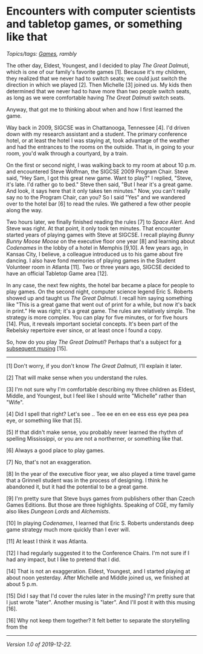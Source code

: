 Encounters with computer scientists and tabletop games, or something like that
==============================================================================

*Topics/tags: [Games](index-games), rambly*

The other day, Eldest, Youngest, and I decided to play _The Great Dalmuti_,
which is one of our family's favorite games [1].  Because it's my children,
they realized that we never had to switch seats; we could just switch the
direction in which we played [2].  Then Michelle [3] joined us.  My kids
then determined that we never had to have more than two people switch seats,
as long as we were comfortable having _The Great Dalmuti_ switch seats.

Anyway, that got me to thinking about when and how I first learned the
game.

Way back in 2009, SIGCSE was in Chattanooga, Tennessee [4].  I'd driven
down with my research assistant and a student.  The primary conference 
hotel, or at least the hotel I was staying at, took advantage of the weather
and had the entrances to the rooms on the outside.  That is, in going to your
room, you'd walk through a courtyard, by a train.  

On the first or second night, I was walking back to my room at about
10 p.m. and encountered Steve Wolfman, the SIGCSE 2009 Program
Chair.  Steve said, "Hey Sam, I got this great new game.  Want to
play?"  I replied, "Steve, it's late.  I'd rather go to bed."  Steve
then said, "But I hear it's a great game.  And look, it says here
that it only takes ten minutes."  Now, you can't really say no to
the Program Chair, can you?  So I said "Yes" and we wandered over
to the hotel bar [6] to read the rules.  We gathered a few other people
along the way.

Two hours later, we finally finished reading the rules [7] to _Space
Alert_.  And Steve was right.  At that point, it only took ten
minutes.  That encounter started years of playing games with Steve
at SIGCSE.  I recall playing _Bunny Bunny Moose Moose_ on the
executive floor one year [8] and learning about _Codenames_ in the
lobby of a hotel in Memphis [9,10].  A few years ago, in Kansas City,
I believe, a colleague introduced us to his game about fire dancing.
I also have fond memories of playing games in the Student Volunteer
room in Atlanta [11].  Two or three years ago, SIGCSE decided to
have an official Tabletop Game area [12].

In any case, the next few nights, the hotel bar became a place for
people to play games.  On the second night, computer science legend
Eric S. Roberts showed up and taught us _The Great Dalmuti_.  I
recall him saying something like "This is a great game that went
out of print for a while, but now it's back in print."  He was right;
it's a great game.  The rules are relatively simple.  The strategy
is more complex.  You can play for five minutes, or for five hours
[14].  Plus, it reveals important societal concepts.  It's been part
of the Rebelsky repertoire ever since, or at least once I found a
copy.

So, how do you play _The Great Dalmuti_?  Perhaps that's a subject
for [a subsequent musing](great-dalmuti-2019-12-20) [15].

---

[1] Don't worry, if you don't know _The Great Dalmuti_, I'll explain
it later.

[2] That will make sense when you understand the rules.

[3] I'm not sure why I'm comfortable describing my three children as
Eldest, Middle, and Youngest, but I feel like I should write "Michelle"
rather than "Wife".

[4] Did I spell that right?  Let's see .. Tee ee en en ee ess ess eye pea
pea eye, or something like that [5].  

[5] If that didn't make sense, you probably never learned the rhythm
of spelling Mississippi, or you are not a northerner, or something
like that.

[6] Always a good place to play games.

[7] No, that's not an exaggeration.

[8] In the year of the executive floor year, we also played
a time travel game that a Grinnell student was in the process of
designing.  I think he abandoned it, but it had the potential to
be a great game.

[9] I'm pretty sure that Steve buys games from publishers other than
Czech Games Editions.  But those are three highlights.  Speaking of CGE,
my family also likes _Dungeon Lords_ and _Alchemists_.

[10] In playing _Codenames_, I learned that Eric S. Roberts understands
deep game strategy much more quickly than I ever will.

[11] At least I think it was Atlanta.

[12] I had regularly suggested it to the Conference Chairs.  I'm not sure
if I had any impact, but I like to pretend that I did.

[14] That is not an exaggeration.  Eldest, Youngest, and I started playing
at about noon yesterday.  After Michelle and Middle joined us, we finished
at about 5 p.m.

[15] Did I say that I'd cover the rules later in the musing?  I'm pretty
sure that I just wrote "later".  Another musing is "later".  And I'll 
post it with this musing [16].

[16] Why not keep them together?  It felt better to separate the
storytelling from the

---

*Version 1.0 of 2019-12-22.*

